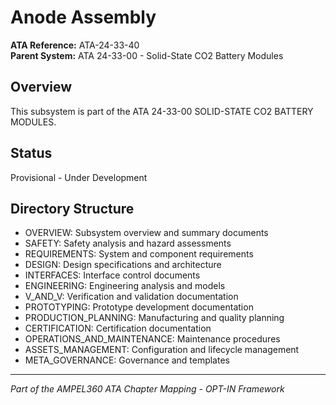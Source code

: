 # Anode Assembly

**ATA Reference:** ATA-24-33-40  
**Parent System:** ATA 24-33-00 - Solid-State CO2 Battery Modules

## Overview

This subsystem is part of the ATA 24-33-00 SOLID-STATE CO2 BATTERY MODULES.

## Status

Provisional - Under Development

## Directory Structure

- OVERVIEW: Subsystem overview and summary documents
- SAFETY: Safety analysis and hazard assessments
- REQUIREMENTS: System and component requirements
- DESIGN: Design specifications and architecture
- INTERFACES: Interface control documents
- ENGINEERING: Engineering analysis and models
- V_AND_V: Verification and validation documentation
- PROTOTYPING: Prototype development documentation
- PRODUCTION_PLANNING: Manufacturing and quality planning
- CERTIFICATION: Certification documentation
- OPERATIONS_AND_MAINTENANCE: Maintenance procedures
- ASSETS_MANAGEMENT: Configuration and lifecycle management
- META_GOVERNANCE: Governance and templates

---
*Part of the AMPEL360 ATA Chapter Mapping - OPT-IN Framework*
